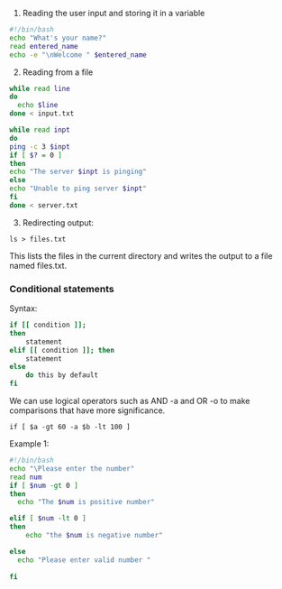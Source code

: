 1. Reading the user input and storing it in a variable  

``` sh
#!/bin/bash 
echo "What's your name?" 
read entered_name 
echo -e "\nWelcome " $entered_name
```


2. Reading from a file

``` sh
while read line
do
  echo $line
done < input.txt
```

``` sh
while read inpt
do
ping -c 3 $inpt
if [ $? = 0 ]
then
echo "The server $inpt is pinging"
else
echo "Unable to ping server $inpt"
fi
done < server.txt
```


3. Redirecting output:  

`ls > files.txt`  

This lists the files in the current directory and writes the output to a file named files.txt.  

### Conditional statements

Syntax:  
``` sh
if [[ condition ]];
then
    statement
elif [[ condition ]]; then
    statement 
else
    do this by default
fi
```


We can use logical operators such as AND -a and OR -o to make comparisons that have more significance.  

`if [ $a -gt 60 -a $b -lt 100 ]`  
 

 Example 1:

``` sh
#!/bin/bash
echo "\Please enter the number"
read num
if [ $num -gt 0 ]
then
  echo "The $num is positive number"

elif [ $num -lt 0 ]
then  
    echo "the $num is negative number"

else
  echo "Please enter valid number "
 
fi
```


